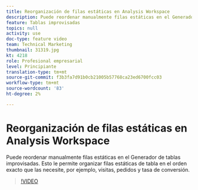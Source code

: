 ```yaml
---
title: Reorganización de filas estáticas en Analysis Workspace
description: Puede reordenar manualmente filas estáticas en el Generador de tablas improvisadas. Esto le permite organizar filas estáticas de tabla en el orden exacto que las necesite, por ejemplo, visitas, pedidos y tasa de conversión.
feature: Tablas improvisadas
topics: null
activity: use
doc-type: feature video
team: Technical Marketing
thumbnail: 31319.jpg
kt: 4218
role: Profesional empresarial
level: Principiante
translation-type: tm+mt
source-git-commit: f3b3fa7d91b0cb21005b57768ca23ed6700fcc03
workflow-type: tm+mt
source-wordcount: '83'
ht-degree: 2%

---
```



# Reorganización de filas estáticas en Analysis Workspace

Puede reordenar manualmente filas estáticas en el Generador de tablas improvisadas. Esto le permite organizar filas estáticas de tabla en el orden exacto que las necesite, por ejemplo, visitas, pedidos y tasa de conversión.

>[!VIDEO](https://video.tv.adobe.com/v/31319/?quality=12)
